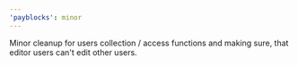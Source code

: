 ```yaml
---
'payblocks': minor
---
```


Minor cleanup for users collection / access functions and making sure, that editor users can't edit other users.

